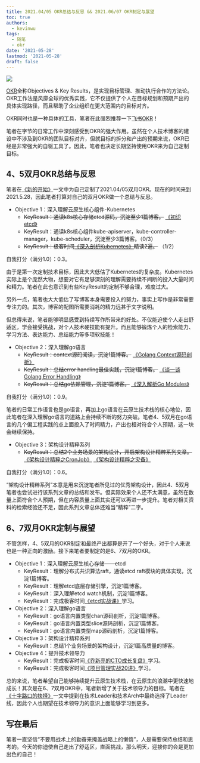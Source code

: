 ```yaml
---
title: 2021.04/05 OKR总结与反思 && 2021.06/07 OKR制定与展望
toc: true
authors:
  - kevinwu
tags:
  - 随笔
  - okr
date: '2021-05-28'
lastmod: '2021-05-28'
draft: false
---
```


![](/images/blogs-mind-common/okr-logo.png)

[OKR](https://en.wikipedia.org/wiki/OKR)全称Objectives & Key Results，是实现目标管理、推动执行合作的方法论。OKR工作法是风靡全球的优秀实践，它不仅提供了个人在目标规划和预期产出的具体实现路径，而且帮助了企业组织在更大范围内的目标对齐。

OKR同时也是一种具体的工具，笔者在此强烈推荐一下[飞书OKR](https://okr.feishu.cn/)！

笔者在字节的日常工作中深刻感受到OKR的强大作用。虽然在个人技术博客的建设中不涉及到OKR的团队目标对齐，但就目标的拆分和产出的预期来说，OKR已经是非常强大的自驱工具了。因此，笔者也决定长期坚持使用OKR来为自己定制目标。

## 4、5双月OKR总结与反思
笔者在[《新的开始》](../mind-startup/)一文中为自己定制了2021.04/05双月OKR。现在的时间来到2021.5.28，因此笔者打算对自己的双月OKR做一个总结与反思。

* Objective 1：深入理解云原生核心组件-Kubernetes 
  * ~~KeyResult：通读k8s核心存储etcd源码，沉淀至少1篇博客。~~ [《初识etcd》](../etcd-overall)
  * KeyResult：通读k8s核心组件kube-apiserver，kube-controller-manager，kube-scheduler，沉淀至少3篇博客。（0/3）
  * ~~KeyResult：极客时间[《深入剖析Kubernetes》](https://time.geekbang.org/column/intro/116)精读2遍。~~ （1/2）

自我打分（满分1.0）：0.3。

由于是第一次定制技术目标，因此大大低估了Kubernetes的复杂度。Kubernetes实际上是个庞然大物，想要对它有足够深刻的理解需要持续不间断的投入大量时间和精力。笔者在此也意识到有些KeyResult的定制不够合理，难度过大。

另外一点，笔者也大大低估了写博客本身需要投入的努力，事实上写作是非常需要专注力的。其次，博客的配图所需要消耗的精力远甚于文字说明。

但总得来说，笔者能够明显感受到持续写作所带来的好处。不仅能迫使个人走出舒适区，学会接受挑战，对个人技术硬技能有提升。而且能够锻炼个人的检索能力、学习方法、表达能力、总结能力等多项软技能！

* Objective 2：深入理解go语言
  * ~~KeyResult：context源码阅读，沉淀1篇博客。~~ [《Golang Context源码剖析》](../golang-context)
  * ~~KeyResult：总结error handling最佳实践，沉淀1篇博客。~~ [《谈一谈Golang Error Handling》](../golang-error)
  * ~~KeyResult：总结go依赖管理，沉淀1篇博客。~~ [《深入解析Go Modules》](../golang-modules)

自我打分（满分1.0）：0.9。

笔者的日常工作语言也是go语言，再加上go语言在云原生技术栈的核心地位，因此笔者在深入理解go语言的道路上会持续不断的努力突破。笔者4、5双月在go语言的几个偏工程实践的点上面投入了时间精力，产出也相对符合个人预期，这一块会继续保持。

* Objective 3：架构设计精粹系列
  * ~~KeyResult：总结2个业务场景的架构设计，开启架构设计精粹系列文章。~~ [《架构设计精粹之CronJob》](../arch-cron) [《架构设计精粹之灾备》](../arch-failover)
  
自我打分（满分1.0）：0.6。

“架构设计精粹系列”本意是用来沉淀笔者所见过的优秀架构设计，因此4、5双月笔者也尝试进行该系列文章的总结和发布。但实际效果个人还不太满意，虽然在数量上面符合个人预期，但在内容质量上面其实还可以再进一步提升。笔者对相关资料的检索经验还不足，因此系列文章总体还难当“精粹”二字。

## 6、7双月OKR定制与展望
不管怎样，4、5双月的OKR制定和最终产出都算是开了一个好头，对于个人来说也是一种正向的激励。接下来笔者要制定的是6、7双月的OKR。

* Objective 1：深入理解云原生核心存储——etcd
  * KeyResult：理解分布式共识算法raft，通读etcd raft模块的具体实现，沉淀1篇博客。
  * KeyResult：理解etcd底层存储引擎，沉淀1篇博客。
  * KeyResult：深入理解etcd watch机制，沉淀1篇博客。
  * KeyResult：完成极客时间[《etcd实战课》](https://time.geekbang.org/column/intro/100069901)学习。
* Objective 2：深入理解go语言
  * KeyResult：go语言内置类型chan源码剖析，沉淀1篇博客。
  * KeyResult：go语言内置类型slice源码剖析，沉淀1篇博客。
  * KeyResult：go语言内置类型map源码剖析，沉淀1篇博客。
* Objective 3：架构设计精粹系列
  * KeyResult：总结1个业务场景的架构设计，沉淀1篇高质量的博客。
* Objective 4：提升技术领导力
  * KeyResult：完成极客时间[《乔新亮的CTO成长复盘》](https://time.geekbang.org/column/intro/360)学习。
  * KeyResult：完成极客时间[《项目管理实战20讲》](https://time.geekbang.org/column/intro/100038501)学习。

总的来说，笔者希望自己能够持续提升云原生技术栈，在云原生的浪潮中更快速地成长！其次是在6、7双月OKR中，笔者新增了关于技术领导力的目标。笔者在[《十字路口的抉择》](../mind-decision)一文中提到在技术Leader和技术Arch中最终选择了Leader线，因此个人也期望在技术领导力的意识上面能够学习到更多。

## 写在最后
笔者一直坚信“不要用战术上的勤奋来掩盖战略上的懒惰”，人是需要保持总结和思考的。今天的你迫使自己走出了舒适区，直面挑战，那么明天，迎接你的会是更加出色的自己！